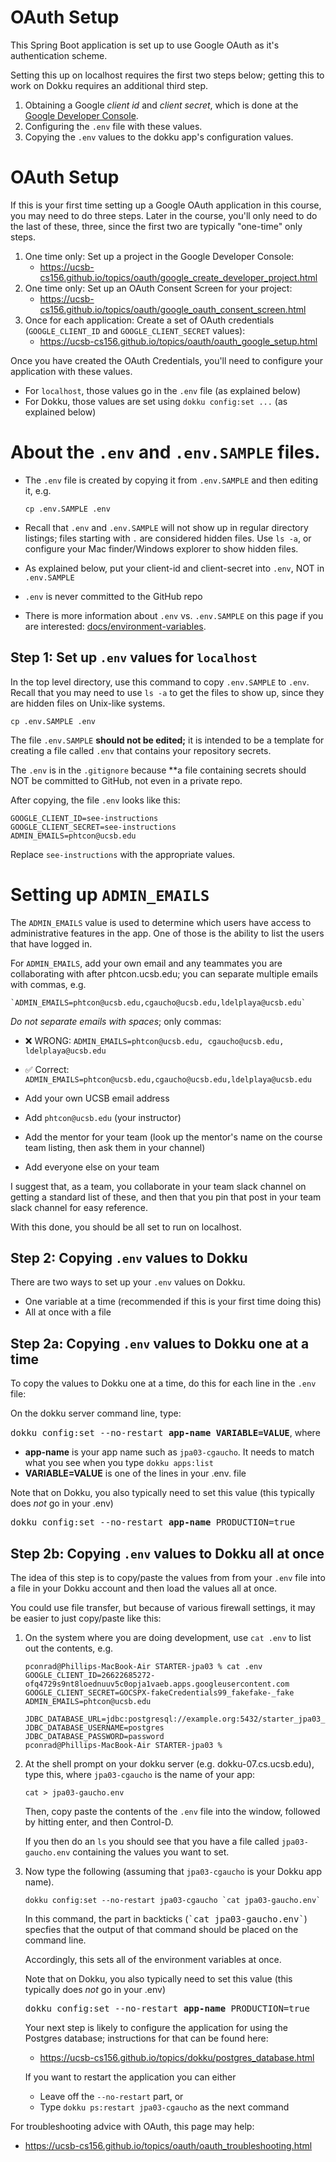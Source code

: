 # OAuth Setup

This Spring Boot application is set up to use Google OAuth as it's authentication scheme.

Setting this up on localhost requires the first two steps below; getting this to work on Dokku requires an additional third step.

1. Obtaining a Google _client id_ and _client secret_, which is
   done at the [Google Developer Console](https://console.cloud.google.com/).
2. Configuring the `.env` file with these values.
3. Copying the `.env` values to the dokku app's configuration values.

# OAuth Setup

If this is your first time setting up a Google OAuth application in this course, you may need to do three steps.
Later in the course, you'll only need to do the last of these, three, since the first two are typically "one-time" only steps.

1. One time only: Set up a project in the Google Developer Console:
   - <https://ucsb-cs156.github.io/topics/oauth/google_create_developer_project.html>
2. One time only: Set up an OAuth Consent Screen for your project:
   - <https://ucsb-cs156.github.io/topics/oauth/google_oauth_consent_screen.html>
3. Once for each application: Create a set of OAuth credentials (`GOOGLE_CLIENT_ID` and `GOOGLE_CLIENT_SECRET` values):
   - <https://ucsb-cs156.github.io/topics/oauth/oauth_google_setup.html>

Once you have created the OAuth Credentials, you'll need to
configure your application with these values.

- For `localhost`, those values go in the `.env` file (as explained below)
- For Dokku, those values are set using `dokku config:set ...` (as explained below)

# About the `.env` and `.env.SAMPLE` files.

- The `.env` file is created by copying it from `.env.SAMPLE` and then editing it, e.g.

  ```
  cp .env.SAMPLE .env
  ```

- Recall that `.env` and `.env.SAMPLE` will not show up in regular directory listings; files starting with `.` are considered
  hidden files. Use `ls -a`, or configure your Mac finder/Windows explorer to show hidden files.
- As explained below, put your client-id and client-secret into `.env`, NOT in `.env.SAMPLE`
- `.env` is never committed to the GitHub repo
- There is more information about `.env` vs. `.env.SAMPLE` on this page if you are interested: [docs/environment-variables](environment-variables.md).

## Step 1: Set up `.env` values for `localhost`

In the top level directory, use this command to copy `.env.SAMPLE` to `.env`. Recall that you
may need to use `ls -a` to get the files to show up, since they are hidden files on Unix-like systems.

```
cp .env.SAMPLE .env
```

The file `.env.SAMPLE` **should not be edited;** it is intended to
be a template for creating a file called `.env` that contains
your repository secrets.

The `.env` is in the `.gitignore` because \*\*a file containing secrets should NOT be committed to GitHub, not even in a private repo.

After copying, the file `.env` looks like this:

```
GOOGLE_CLIENT_ID=see-instructions
GOOGLE_CLIENT_SECRET=see-instructions
ADMIN_EMAILS=phtcon@ucsb.edu
```

Replace `see-instructions` with the appropriate values.

# Setting up `ADMIN_EMAILS`

The `ADMIN_EMAILS` value is used to determine which users have access to administrative features in the app. One of those
is the ability to list the users that have logged in.

For `ADMIN_EMAILS`, add your own email and any teammates you are collaborating with after phtcon.ucsb.edu; you can separate multiple emails with commas, e.g.

```
`ADMIN_EMAILS=phtcon@ucsb.edu,cgaucho@ucsb.edu,ldelplaya@ucsb.edu`
```

_Do not separate emails with spaces_; only commas:

- ❌ WRONG: `ADMIN_EMAILS=phtcon@ucsb.edu, cgaucho@ucsb.edu, ldelplaya@ucsb.edu`
- ✅ Correct: `ADMIN_EMAILS=phtcon@ucsb.edu,cgaucho@ucsb.edu,ldelplaya@ucsb.edu`

- Add your own UCSB email address
- Add `phtcon@ucsb.edu` (your instructor)
- Add the mentor for your team (look up the mentor's name on the course team listing, then ask them in your channel)
- Add everyone else on your team

I suggest that, as a team, you collaborate in your team slack channel on getting a standard list of these, and then
that you pin that post in your team slack channel for easy reference.

With this done, you should be all set to run on localhost.

## Step 2: Copying `.env` values to Dokku

There are two ways to set up your `.env` values on Dokku.

- One variable at a time (recommended if this is your first time doing this)
- All at once with a file

## Step 2a: Copying `.env` values to Dokku one at a time

To copy the values to Dokku one at a time, do this
for each line in the `.env` file:

On the dokku server command line, type:<br />

<tt>dokku config:set --no-restart <b></i>app-name VARIABLE=VALUE</i></b></tt>, where

- <b></i>app-name</i></b> is your app name such as `jpa03-cgaucho`. It needs to match what you see when you type `dokku apps:list`
- <b></i>VARIABLE=VALUE</i></b> is one of the lines in your .env. file

Note that on Dokku, you also typically need to set this
value (this typically does _not_ go in your .env)

<tt>dokku config:set --no-restart <b></i>app-name</i></b> PRODUCTION=true</tt>

## Step 2b: Copying `.env` values to Dokku all at once

The idea of this step is to copy/paste the values
from from your `.env` file into a file in your Dokku account
and then load the values all at once.

You could use file transfer, but because of various firewall settings, it may be easier to just copy/paste like this:

1. On the system where you are doing development,
   use `cat .env` to list out the contents, e.g.

   ```
   pconrad@Phillips-MacBook-Air STARTER-jpa03 % cat .env
   GOOGLE_CLIENT_ID=26622685272-ofq4729s9nt8loednuuv5c0opja1vaeb.apps.googleusercontent.com
   GOOGLE_CLIENT_SECRET=GOCSPX-fakeCredentials99_fakefake-_fake
   ADMIN_EMAILS=phtcon@ucsb.edu

   JDBC_DATABASE_URL=jdbc:postgresql://example.org:5432/starter_jpa03_db
   JDBC_DATABASE_USERNAME=postgres
   JDBC_DATABASE_PASSWORD=password
   pconrad@Phillips-MacBook-Air STARTER-jpa03 %
   ```

2. At the shell prompt on your dokku server (e.g. dokku-07.cs.ucsb.edu), type this, where `jpa03-cgaucho` is the name of your
   app:

   ```
   cat > jpa03-gaucho.env
   ```

   Then, copy paste the contents of the `.env` file into the window, followed by hitting enter, and then Control-D.

   If you then do an `ls` you should see that you have
   a file called `jpa03-gaucho.env` containing the values
   you want to set.

3. Now type the following (assuming that `jpa03-cgaucho` is
   your Dokku app name).

   ```
   dokku config:set --no-restart jpa03-cgaucho `cat jpa03-gaucho.env`
   ```

   In this command, the part in backticks (<tt>\`cat jpa03-gaucho.env\`</tt>) specfies that the output of that command should be placed on the command line.

   Accordingly, this sets all of the environment variables at once.

   Note that on Dokku, you also typically need to set this
   value (this typically does _not_ go in your .env)

   <tt>dokku config:set --no-restart <b></i>app-name</i></b> PRODUCTION=true</tt>

   Your next step is likely to configure the application
   for using the Postgres database; instructions for that
   can be found here:

   - <https://ucsb-cs156.github.io/topics/dokku/postgres_database.html>

   If you want to restart the application you can either

   - Leave off the `--no-restart` part, or
   - Type `dokku ps:restart jpa03-cgaucho` as the next command

For troubleshooting advice with OAuth, this page may help:

- <https://ucsb-cs156.github.io/topics/oauth/oauth_troubleshooting.html>

